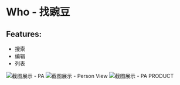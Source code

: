 # Who - 找豌豆

## Features:
- 搜索
- 编辑
- 列表

![截图展示 - PA](http://img.wdjimg.com/who/who-PA.png)
![截图展示 - Person View](http://img.wdjimg.com/who/who-person1.png)
![截图展示 - PA PRODUCT](http://img.wdjimg.com/who/who-function.png)
